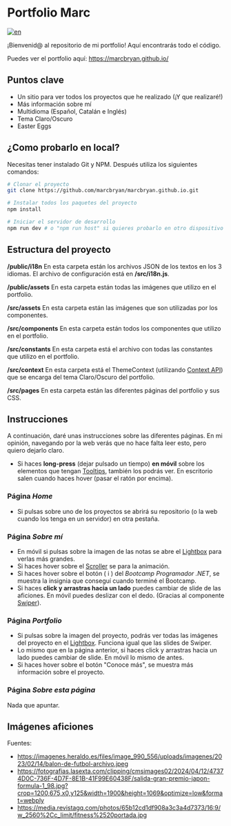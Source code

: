 # Portfolio Marc
[![en](https://img.shields.io/badge/lang-en-blue.svg)](https://github.com/marcbryan/marcbryan.github.io/blob/master/README.en.md "Switch to English")

¡Bienvenid@ al repositorio de mi portfolio! Aquí encontrarás todo el código.

Puedes ver el portfolio aquí: https://marcbryan.github.io/

## Puntos clave

- Un sitio para ver todos los proyectos que he realizado (¡Y que realizaré!)
- Más información sobre mí
- Multidioma (Español, Catalán e Inglés)
- Tema Claro/Oscuro
- Easter Eggs

## ¿Como probarlo en local?

Necesitas tener instalado Git y NPM. Después utiliza los siguientes comandos:

```sh
# Clonar el proyecto
git clone https://github.com/marcbryan/marcbryan.github.io.git

# Instalar todos los paquetes del proyecto
npm install

# Iniciar el servidor de desarrollo
npm run dev # o "npm run host" si quieres probarlo en otro dispositivo
```

## Estructura del proyecto

**/public/i18n** En esta carpeta están los archivos JSON de los textos en los 3 idiomas. El archivo de configuración está en **/src/i18n.js**.

**/public/assets** En esta carpeta están todas las imágenes que utilizo en el portfolio.

**/src/assets** En esta carpeta están las imágenes que son utilizadas por los componentes.

**/src/components** En esta carpeta están todos los componentes que utilizo en el portfolio.

**/src/constants** En esta carpeta está el archivo con todas las constantes que utilizo en el portfolio.

**/src/context** En esta carpeta está el ThemeContext (utilizando [Context API](https://react.dev/reference/react/createContext)) que se encarga del tema Claro/Oscuro del portfolio.

**/src/pages** En esta carpeta están las diferentes páginas del portfolio y sus CSS.

## Instrucciones

A continuación, daré unas instrucciones sobre las diferentes páginas. En mi opinión, navegando por la web verás que no hace falta leer esto, pero quiero dejarlo claro.

- Si haces **long-press** (dejar pulsado un tiempo) **en móvil** sobre los elementos que tengan [Tooltips](https://mui.com/material-ui/react-tooltip/), también los podrás ver.
En escritorio salen cuando haces hover (pasar el ratón por encima).

### Página *Home*

- Si pulsas sobre uno de los proyectos se abrirá su repositorio (o la web cuando los tenga en un servidor) en otra pestaña.

### Página *Sobre mí*

- En móvil si pulsas sobre la imagen de las notas se abre el [Lightbox](https://yet-another-react-lightbox.com/) para verlas más grandes.
- Si haces hover sobre el [Scroller](https://www.youtube.com/watch?v=iLmBy-HKIAw) se para la animación.
- Si haces hover sobre el botón ( i ) del *Bootcamp Programador .NET*, se muestra la insignia que conseguí cuando terminé el Bootcamp.
- Si haces **click y arrastras hacia un lado** puedes cambiar de slide de las aficiones. En móvil puedes deslizar con el dedo. (Gracias al componente [Swiper](https://swiperjs.com/)).

### Página *Portfolio*

- Si pulsas sobre la imagen del proyecto, podrás ver todas las imágenes del proyecto en el [Lightbox](https://yet-another-react-lightbox.com/). Funciona igual que las slides de Swiper. 
- Lo mismo que en la página anterior, si haces click y arrastras hacia un lado puedes cambiar de slide. En móvil lo mismo de antes.
- Si haces hover sobre el botón "Conoce más", se muestra más información sobre el proyecto.

### Página *Sobre esta página*

Nada que apuntar.

## Imágenes aficiones

Fuentes:

- https://imagenes.heraldo.es/files/image_990_556/uploads/imagenes/2023/02/14/balon-de-futbol-archivo.jpeg
- https://fotografias.lasexta.com/clipping/cmsimages02/2024/04/12/47374D0C-736F-4D7F-8E1B-41F99E60438F/salida-gran-premio-japon-formula-1_98.jpg?crop=1200,675,x0,y125&width=1900&height=1069&optimize=low&format=webply
- https://media.revistagq.com/photos/65b12cd1df908a3c3a4d7373/16:9/w_2560%2Cc_limit/fitness%2520portada.jpg
